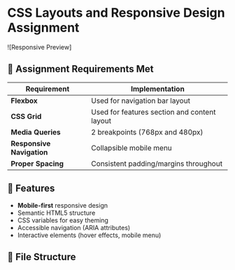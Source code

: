 # CSS Layouts and Responsive Design Assignment

![Responsive Preview]
## 📝 Assignment Requirements Met

| Requirement | Implementation |
|-------------|----------------|
| **Flexbox** | Used for navigation bar layout |
| **CSS Grid** | Used for features section and content layout |
| **Media Queries** | 2 breakpoints (768px and 480px) |
| **Responsive Navigation** | Collapsible mobile menu |
| **Proper Spacing** | Consistent padding/margins throughout |

## 🚀 Features

- **Mobile-first** responsive design
- Semantic HTML5 structure
- CSS variables for easy theming
- Accessible navigation (ARIA attributes)
- Interactive elements (hover effects, mobile menu)

## 📁 File Structure
